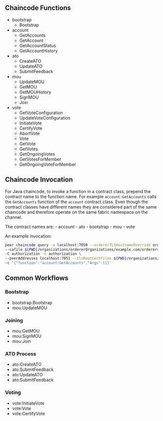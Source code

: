 
## Chaincode Functions

- bootstrap
  - Bootstrap
- account
  - GetAccounts
  - GetAccount
  - GetAccountStatus
  - GetAccountHistory
- ato
  - CreateATO
  - UpdateATO
  - SubmitFeedback
- mou
  - UpdateMOU
  - GetMOU
  - GetMOUHistory
  - SignMOU
  - Join
- vote
  - GetVoteConfiguration
  - UpdateVoteConfiguration
  - InitiateVote
  - CertifyVote
  - AbortVote
  - Vote
  - GetVote
  - GetVotes
  - GetOngoingVotes
  - GetVotesForMember
  - GetOngoingVoteForMember

## Chaincode Invocation

For Java chaincode, to invoke a function in a contract class, prepend the contract name to the function name. For example `account:GetAccounts` calls the `GetAccounts` function
of the `account` contract class. Even though the contract classes have different names they are considered part of the same chaincode and therefore operate on the same fabric namespace on the channel.

The contract names are:
    - account
    - ato
    - bootstrap
    - mou
    - vote

An example invocation:
```bash
peer chaincode query -o localhost:7050 --ordererTLSHostnameOverride orderer.example.com --tls \
--cafile ${PWD}/organizations/ordererOrganizations/example.com/orderers/orderer.example.com/msp/tlscacerts/tlsca.example.com-cert.pem \
-C authorization -n authorization \
--peerAddresses localhost:7051 --tlsRootCertFiles ${PWD}/organizations/peerOrganizations/org1.example.com/peers/peer0.org1.example.com/tls/ca.crt \
-c '{"function":"account:GetAccounts","Args":[]}'
```


## Common Workflows
### Bootstrap

- bootstrap:Bootstrap
- mou:UpdateMOU

### Joining

- mou:GetMOU
- mou:SignMOU
- mou:Join

### ATO Process

- ato:CreateATO
- ato:SubmitFeedback
- ato:UpdateATO
- ato:SubmitFeedback

### Voting

- vote:InitiateVote
- vote:Vote
- vote:CertifyVote